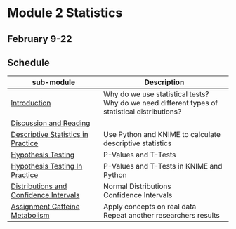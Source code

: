 # Module 2 Statistics  

## February 9-22

## Schedule


| sub-module|Description|
|---|---|
|[Introduction](https://bnorthan.github.io/inf-428-data-analytics-online/Module2/Statistics) | Why do we use statistical tests?<br> Why do we need different types of statistical distributions? |
|[Discussion and Reading](https://bnorthan.github.io/inf-428-data-analytics-online/Module2/Discussion) | <br> |  
|[Descriptive Statistics in Practice](https://bnorthan.github.io/inf-428-data-analytics-online/Module2/StatisticsInPractice) | Use Python and KNIME to calculate descriptive statistics|  
|[Hypothesis Testing](https://bnorthan.github.io/inf-428-data-analytics-online/Module2/HypothesisTesting) | P-Values and T-Tests|  
|[Hypothesis Testing In Practice](https://bnorthan.github.io/inf-428-data-analytics-online/Module2/HypothesisTestingInPractice) | P-Values and T-Tests in KNIME and Python|  
|[Distributions and Confidence Intervals](https://bnorthan.github.io/inf-428-data-analytics-online/Module2/DistributionsConfidence) | Normal Distributions<br> Confidence Intervals|  
|[Assignment Caffeine Metabolism](https://bnorthan.github.io/inf-428-data-analytics-online/Module2/Assignment) | Apply concepts on real data<br> Repeat another researchers results |

